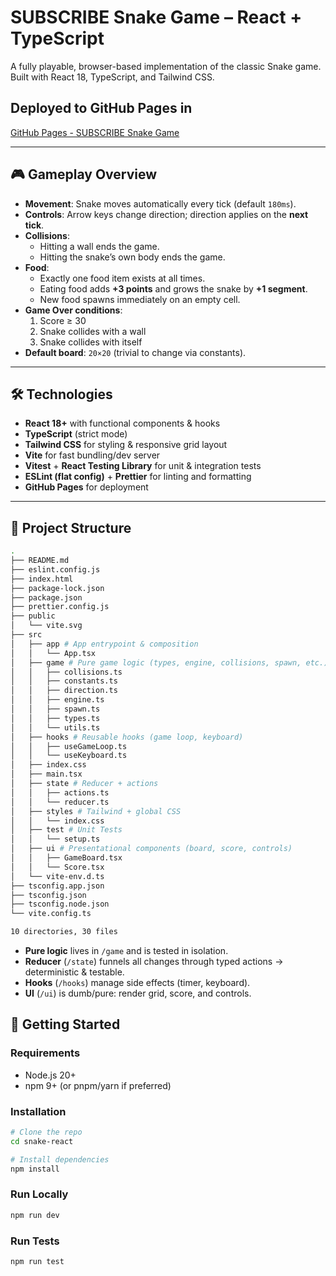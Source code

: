 # SUBSCRIBE Snake Game – React + TypeScript

A fully playable, browser-based implementation of the classic Snake game.  
Built with React 18, TypeScript, and Tailwind CSS.

## Deployed to GitHub Pages in

[GitHub Pages - SUBSCRIBE Snake Game](https://noandersonls.github.io/snake-subscribe/)

---

## 🎮 Gameplay Overview

- **Movement**: Snake moves automatically every tick (default `180ms`).
- **Controls**: Arrow keys change direction; direction applies on the **next tick**.
- **Collisions**:
  - Hitting a wall ends the game.
  - Hitting the snake’s own body ends the game.
- **Food**:
  - Exactly one food item exists at all times.
  - Eating food adds **+3 points** and grows the snake by **+1 segment**.
  - New food spawns immediately on an empty cell.
- **Game Over conditions**:
  1. Score ≥ 30
  2. Snake collides with a wall
  3. Snake collides with itself
- **Default board**: `20×20` (trivial to change via constants).

---

## 🛠️ Technologies

- **React 18+** with functional components & hooks
- **TypeScript** (strict mode)
- **Tailwind CSS** for styling & responsive grid layout
- **Vite** for fast bundling/dev server
- **Vitest** + **React Testing Library** for unit & integration tests
- **ESLint (flat config)** + **Prettier** for linting and formatting
- **GitHub Pages** for deployment

---

## 📂 Project Structure

```bash
.
├── README.md
├── eslint.config.js
├── index.html
├── package-lock.json
├── package.json
├── prettier.config.js
├── public
│   └── vite.svg
├── src
│   ├── app # App entrypoint & composition
│   │   └── App.tsx
│   ├── game # Pure game logic (types, engine, collisions, spawn, etc.)
│   │   ├── collisions.ts
│   │   ├── constants.ts
│   │   ├── direction.ts
│   │   ├── engine.ts
│   │   ├── spawn.ts
│   │   ├── types.ts
│   │   └── utils.ts
│   ├── hooks # Reusable hooks (game loop, keyboard)
│   │   ├── useGameLoop.ts
│   │   └── useKeyboard.ts
│   ├── index.css
│   ├── main.tsx
│   ├── state # Reducer + actions
│   │   ├── actions.ts
│   │   └── reducer.ts
│   ├── styles # Tailwind + global CSS
│   │   └── index.css
│   ├── test # Unit Tests
│   │   └── setup.ts
│   ├── ui # Presentational components (board, score, controls)
│   │   ├── GameBoard.tsx
│   │   └── Score.tsx
│   └── vite-env.d.ts
├── tsconfig.app.json
├── tsconfig.json
├── tsconfig.node.json
└── vite.config.ts

10 directories, 30 files
```

- **Pure logic** lives in `/game` and is tested in isolation.
- **Reducer** (`/state`) funnels all changes through typed actions → deterministic & testable.
- **Hooks** (`/hooks`) manage side effects (timer, keyboard).
- **UI** (`/ui`) is dumb/pure: render grid, score, and controls.

## 🚀 Getting Started

### Requirements

- Node.js 20+
- npm 9+ (or pnpm/yarn if preferred)

### Installation

```bash
# Clone the repo
cd snake-react

# Install dependencies
npm install
```

### Run Locally

```bash
npm run dev
```

### Run Tests

```bash
npm run test
```
